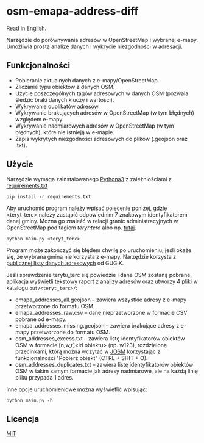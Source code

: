# osm-emapa-address-diff
[Read in English](README.en.md).

Narzędzie do porównywania adresów w OpenStreetMap i wybranej e-mapy.
Umożliwia prostą analizę danych i wykrycie niezgodności w adresacji.

## Funkcjonalności
- Pobieranie aktualnych danych z e-mapy/OpenStreetMap.
- Zliczanie typu obiektów z danych OSM.
- Użycie poszczególnych tagów adresowych w danych OSM (pozwala śledzić braki danych kluczy i wartości).
- Wykrywanie duplikatów adresów.
- Wykrywanie brakujących adresów w OpenStreetMap (w tym błędnych) względem e-mapy.
- Wykrywanie nadmiarowych adresów w OpenStreetMap (w tym błędnych), które nie istnieją w e-mapie.
- Zapis wykrytych niezgodności adresowych do plików (.geojson oraz .txt).

## Użycie
Narzędzie wymaga zainstalowanego [Pythona3](https://www.python.org/) z zależniościami z [requirements.txt](requirements.txt)

`pip install -r requirements.txt`

Aby uruchomić program należy wpisać polecenie poniżej, gdzie \<teryt_terc\> należy zastąpić odpowiednim
7 znakowym identyfikatorem danej gminy. Można go znaleźć w relacji granic administracyjnych w OpenStreetMap
pod tagiem _teryr:terc_ albo np. [tutaj](https://eteryt.stat.gov.pl/eTeryt/rejestr_teryt/udostepnianie_danych/baza_teryt/uzytkownicy_indywidualni/wyszukiwanie/wyszukiwanie.aspx).

`python main.py <teryt_terc>`

Program może zakończyć się błędem chwilę po uruchomieniu, jeśli okaże się, że wybrana gmina nie korzysta z e-mapy.
Narzędzie korzysta z [publicznej listy danych adresowych](https://integracja.gugik.gov.pl/daneadresowe/) od GUGiK.

Jeśli sprawdzenie terytu_terc się powiedzie i dane OSM zostaną pobrane, aplikacja wyświetli tekstowy raport z analizy adresów oraz utworzy 4 pliki w katalogu `out/<teryt_terc>/`:
- emapa_addresses_all.geojson – zawiera wszystkie adresy z e-mapy przetworzone do formatu OSM.
- emapa_addresses_raw.csv – dane nieprzetworzone w formacie CSV pobrane od e-mapy.
- emapa_addresses_missing.geojson – zawiera brakujące adresy z e-mapy przetworzone do formatu OSM.
- osm_addresses_excess.txt – zawiera listę identyfikatorów obiektów OSM w formacie \[n,w,r\]\<id obiektu\> (np. w123), rozdzieloną przecinkami, którą można wczytać w [JOSM](https://josm.openstreetmap.de/) korzystając z funkcjonalności "Pobierz obiekt" (CTRL + SHIT + O).
- osm_addresses_duplicates.txt – zawiera listę identyfikatorów obiektów OSM w takim samym formacie jak adresy nadmiarowe, ale na każdą linię pliku przypada 1 adres.

Inne opcje uruchomieniowe można wyświetlić wpisując:

`python main.py -h`

## Licencja
[MIT](LICENSE)
